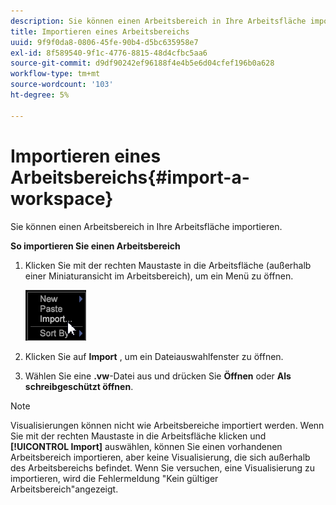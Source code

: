 ```yaml
---
description: Sie können einen Arbeitsbereich in Ihre Arbeitsfläche importieren.
title: Importieren eines Arbeitsbereichs
uuid: 9f9f0da8-0806-45fe-90b4-d5bc635958e7
exl-id: 8f589540-9f1c-4776-8815-48d4cfbc5aa6
source-git-commit: d9df90242ef96188f4e4b5e6d04cfef196b0a628
workflow-type: tm+mt
source-wordcount: '103'
ht-degree: 5%

---
```


# Importieren eines Arbeitsbereichs{#import-a-workspace}

Sie können einen Arbeitsbereich in Ihre Arbeitsfläche importieren.

**So importieren Sie einen Arbeitsbereich**

1. Klicken Sie mit der rechten Maustaste in die Arbeitsfläche (außerhalb einer Miniaturansicht im Arbeitsbereich), um ein Menü zu öffnen.

   ![](assets/import_workspace.png)

1. Klicken Sie auf **Import** , um ein Dateiauswahlfenster zu öffnen.
1. Wählen Sie eine **.vw**-Datei aus und drücken Sie **Öffnen** oder **Als schreibgeschützt öffnen**.

>[!NOTE]
>
>Visualisierungen können nicht wie Arbeitsbereiche importiert werden. Wenn Sie mit der rechten Maustaste in die Arbeitsfläche klicken und **[!UICONTROL Import]** auswählen, können Sie einen vorhandenen Arbeitsbereich importieren, aber keine Visualisierung, die sich außerhalb des Arbeitsbereichs befindet. Wenn Sie versuchen, eine Visualisierung zu importieren, wird die Fehlermeldung &quot;Kein gültiger Arbeitsbereich&quot;angezeigt.
